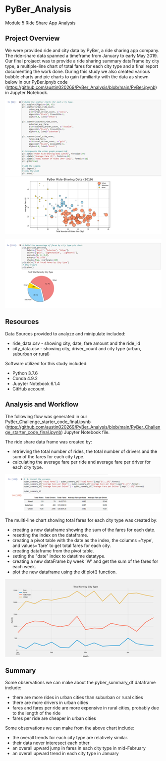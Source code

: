 # PyBer_Analysis
Module 5 Ride Share App Analysis

## Project Overview
We were provided ride and city data by PyBer, a ride sharing app company.  The ride-share data spanned a timeframe from January to early May 2019.  Our final projaect was to provide a ride sharing summary dataFrame by city type, a multiple-line chart of total fares for each city type and a final report documenting the work done.  During this study we also created various bubble charts and pie charts to gain familiarity with the data as shown below in our PyBer.ipnyb code (https://github.com/austin020269/PyBer_Analysis/blob/main/PyBer.ipynb) in Jupyter Notebook.

![alt text](https://github.com/austin020269/PyBer_Analysis/blob/main/analysis/code.PNG)
![alt text](https://github.com/austin020269/PyBer_Analysis/blob/main/analysis/Bubble.PNG)

![alt text](https://github.com/austin020269/PyBer_Analysis/blob/main/analysis/Pie.PNG)

## Resources
Data Sources provided to analyze and minipulate included:
- ride_data.csv - showing city, date, fare amount and the ride_id
- city_data.csv - showing city, driver_count and city type (urban, suburban or rural)

Software utilized for this study included: 
- Python 3.7.6 
- Conda 4.9.2 
- Jupyter Notebook 6.1.4
- GitHub account

## Analysis and Workflow
The following flow was generated in our PyBer_Challenge_starter_code_final.ipynb (https://github.com/austin020269/PyBer_Analysis/blob/main/PyBer_Challenge_starter_code_final.ipynb) Jupyter Notebook file.

The ride share data frame was created by:
- retrieving the total number of rides, the total number of drivers and the sum of the fares for each city type.
- calculating the average fare per ride and average fare per driver for each city type.

![alt text](https://github.com/austin020269/PyBer_Analysis/blob/main/analysis/dataframe.PNG)

The mullti-line chart showing total fares for each city type was created by:
- creating a new dataframe showing the sum of the fares for each date.
- resetting the index on the dataframe.
- creating a pivot table with the date as the index, the columns ='type', and values='fare' to get total fares for each city.
- creating dataframe from the pivot table. 
- setting the "date" index to datetime datatype.
- creating a new dataFrame by week 'W' and get the sum of the fares for each week.
- plot the new dataframe using the df.plot() function. 

![alt text](https://github.com/austin020269/PyBer_Analysis/blob/main/analysis/Fig8.png)


## Summary

Some observations we can make about the pyber_summary_df dataframe include:
- there are more rides in urban cities than suburban or rural cities
- there are more drivers in urban cities
- fares and fares per ride are more expensive in rural cities, probably due to the length of the ride
- fares per ride are cheaper in urban cities

Some observations we can make from the above chart include: 
- the overall trends for each city type are relatively similar.
- their data never interesect each other
- an overall upward jump in fares in each city type in mid-February
- an overall upward trend in each city type in January
